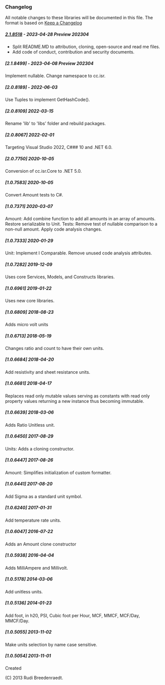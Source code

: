 ### Changelog
All notable changes to these libraries will be documented in this file.
The format is based on [Keep a Changelog](https://keepachangelog.com/en/1.0.0/)

##### [2.1.8518] - 2023-04-28 Preview 202304
* Split README.MD to attribution, cloning, open-source and read me files.
* Add code of conduct, contribution and security documents.

##### [2.1.8499] - 2023-04-08 Preview 202304
Implement nullable. Change namespace to cc.isr.

##### [2.0.8189] - 2022-06-03
Use Tuples to implement GetHashCode().

##### [2.0.8109] 2022-03-15
Rename 'lib' to 'libs' folder and rebuild packages.

##### [2.0.8067] 2022-02-01
Targeting Visual Studio 2022, C### 10 and .NET 6.0.

##### [2.0.7750] 2020-10-05
Conversion of cc.isr.Core to .NET 5.0.

##### [1.0.7583] 2020-10-05
Convert Amount tests to C#.

##### [1.0.7371] 2020-03-07
Amount: Add combine function to add all amounts in an array of amounts. Restore serializable to Unit. Tests: Remove test of nullable comparison to a non-null amount. Apply code analysis changes.

##### [1.0.7333] 2020-01-29
Unit: Implement I Comparable. Remove unused code analysis attributes.

##### [1.0.7282] 2019-12-09
Uses core Services, Models, and Constructs libraries.

##### [1.0.6961] 2019-01-22
Uses new core libraries.

##### [1.0.6809] 2018-08-23
Adds micro volt units

##### [1.0.6713] 2018-05-19
Changes ratio and count to have their own units.

##### [1.0.6684] 2018-04-20
Add resistivity and sheet resistance units.

##### [1.0.6681] 2018-04-17
Replaces read only mutable values serving as constants with read only property values returning a new instance thus becoming immutable.

##### [1.0.6639] 2018-03-06
Adds Ratio Unitless unit.

##### [1.0.6450] 2017-08-29
Units: Adds a cloning constructor.

##### [1.0.6447] 2017-08-26
Amount: Simplifies initialization of custom formatter.

##### [1.0.6441] 2017-08-20
Add Sigma as a standard unit symbol.

##### [1.0.6240] 2017-01-31
Add temperature rate units.

##### [1.0.6047] 2016-07-22
Adds an Amount clone constructor

##### [1.0.5938] 2016-04-04
Adds MilliAmpere and Millivolt.

##### [1.0.5178] 2014-03-06
Add unitless units.

##### [1.0.5136] 2014-01-23
Add foot, in h20, PSI, Cubic foot per Hour, MCF, MMCF, MCF/Day, MMCF/Day.

##### [1.0.5055] 2013-11-02
Make units selection by name case sensitive.

##### [1.0.5054] 2013-11-01
Created

\(C\) 2013 Rudi Breedenraedt.

[2.1.8518]: https://github.com/atecoder/units-amounts/src/main/
